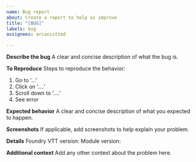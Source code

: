 ```yaml
---
name: Bug report
about: Create a report to help us improve
title: "[BUG]"
labels: bug
assignees: arcanistzed

---
```


**Describe the bug**
A clear and concise description of what the bug is.

**To Reproduce**
Steps to reproduce the behavior:
1. Go to '...'
2. Click on '....'
3. Scroll down to '....'
4. See error

**Expected behavior**
A clear and concise description of what you expected to happen.

**Screenshots**
If applicable, add screenshots to help explain your problem.

**Details**
Foundry VTT version:
Module version:

**Additional context**
Add any other context about the problem here.
